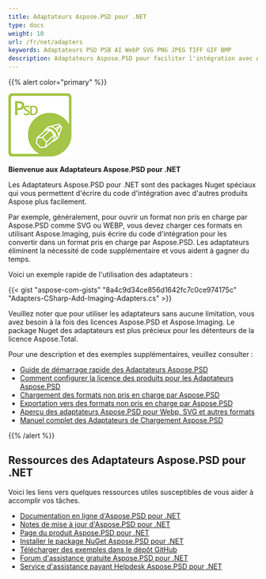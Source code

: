 ```yaml
---
title: Adaptateurs Aspose.PSD pour .NET
type: docs
weight: 10
url: /fr/net/adapters
keywords: Adaptateurs PSD PSB AI WebP SVG PNG JPEG TIFF GIF BMP
description: Adaptateurs Aspose.PSD pour faciliter l'intégration avec Aspose.Imaging de manière plus simple et rapide. Ouvrez pour l'édition dans un style similaire à Photoshop des formats supplémentaires comme PSD PSB AI WebP SVG PNG JPEG TIFF GIF BMP via C#. Aucune nécessité d'installer Adobe Photoshop ou Illustrator. Ajoutez simplement le package Nuget en tant que référence. Intégration transparente avec les librairies d'imagerie.
---
```


{{% alert color="primary" %}} 

**![Logo du produit Aspose.PSD pour .NET](aspose_psd-for-net-adapter.png)**

**Bienvenue aux Adaptateurs Aspose.PSD pour .NET**

Les Adaptateurs Aspose.PSD pour .NET sont des packages Nuget spéciaux qui vous permettent d'écrire du code d'intégration avec d'autres produits Aspose plus facilement.

Par exemple, généralement, pour ouvrir un format non pris en charge par Aspose.PSD comme SVG ou WEBP, vous devez charger ces formats en utilisant Aspose.Imaging, puis écrire du code d'intégration pour les convertir dans un format pris en charge par Aspose.PSD. Les adaptateurs éliminent la nécessité de code supplémentaire et vous aident à gagner du temps.

Voici un exemple rapide de l'utilisation des adaptateurs :

{{< gist "aspose-com-gists" "8a4c9d34ce856d1642fc7c0ce974175c" "Adapters-CSharp-Add-Imaging-Adapters.cs" >}}

Veuillez noter que pour utiliser les adaptateurs sans aucune limitation, vous avez besoin à la fois des licences Aspose.PSD et Aspose.Imaging. Le package Nuget des adaptateurs est plus précieux pour les détenteurs de la licence Aspose.Total.

Pour une description et des exemples supplémentaires, veuillez consulter :
- [Guide de démarrage rapide des Adaptateurs Aspose.PSD](/psd/fr/net/adapters/quick-start)
- [Comment configurer la licence des produits pour les Adaptateurs Aspose.PSD](/psd/fr/net/adapters/license)
- [Chargement des formats non pris en charge par Aspose.PSD](/psd/fr/net/adapters/load-unsupported-formats)
- [Exportation vers des formats non pris en charge par Aspose.PSD](/psd/fr/net/adapters/export-to-unsupported-formats)
- [Aperçu des adaptateurs Aspose.PSD pour Webp, SVG et autres formats](/psd/fr/net/adapters/working-with-webp-svg-formats-overview)
- [Manuel complet des Adaptateurs de Chargement Aspose.PSD](/psd/fr/net/adapters/full-manual)

{{% /alert %}} 

## **Ressources des Adaptateurs Aspose.PSD pour .NET**

Voici les liens vers quelques ressources utiles susceptibles de vous aider à accomplir vos tâches.

- [Documentation en ligne d'Aspose.PSD pour .NET](/psd/fr/net/adapters)
- [Notes de mise à jour d'Aspose.PSD pour .NET](/psd/fr/net/adapters/release-notes/)
- [Page du produit Aspose.PSD pour .NET](https://products.aspose.com/psd/net)
- [Installer le package NuGet Aspose.PSD pour .NET](https://www.nuget.org/packages/Aspose.PSD.Adapters.Imaging/)
- [Télécharger des exemples dans le dépôt GitHub](https://github.com/aspose-psd/Aspose.PSD-for-.NET)
- [Forum d'assistance gratuite Aspose.PSD pour .NET](https://forum.aspose.com/c/psd)
- [Service d'assistance payant Helpdesk Aspose.PSD pour .NET](https://helpdesk.aspose.com/)
